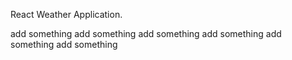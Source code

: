 React Weather Application.

add something
add something
add something
add something
add something
add something